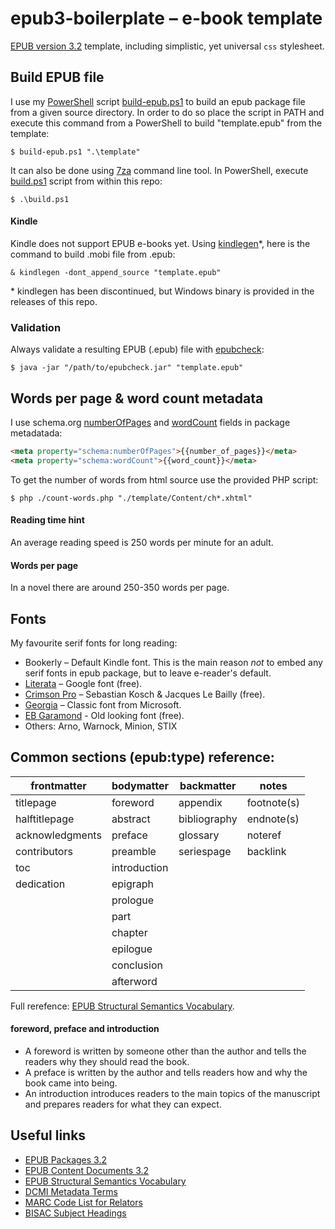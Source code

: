 # epub3-boilerplate – e-book template

[EPUB version 3.2](https://www.w3.org/publishing/epub32/epub-spec.html) template, including simplistic, yet universal `css` stylesheet.

## Build EPUB file

I use my [PowerShell](https://github.com/PowerShell/PowerShell) script [build-epub.ps1](https://gist.github.com/spajak/a6699005d9648696fbdda1d545153a38) to build an epub package file from a given source directory. In order to do so place the script in PATH and execute this command from a PowerShell to build "template.epub" from the template:

```
$ build-epub.ps1 ".\template"
```

It can also be done using [7za](https://www.7-zip.org/download.html) command line tool. In PowerShell, execute [build.ps1](https://github.com/spajak/epub3-boilerplate/blob/master/build.ps1) script from within this repo:

```
$ .\build.ps1
```

#### Kindle

Kindle does not support EPUB e-books yet. Using [kindlegen](https://www.amazon.com/kindleformat/kindlegen)*, here is the command to build .mobi file from .epub:

```
& kindlegen -dont_append_source "template.epub"
```

\* kindlegen has been discontinued, but Windows binary is provided in the releases of this repo.

### Validation

Always validate a resulting EPUB (.epub) file with [epubcheck](https://github.com/w3c/epubcheck):

```
$ java -jar "/path/to/epubcheck.jar" "template.epub"
```

## Words per page & word count metadata

I use schema.org [numberOfPages](https://schema.org/numberOfPages) and [wordCount](https://schema.org/wordCount) fields in package metadatada:

```html
<meta property="schema:numberOfPages">{{number_of_pages}}</meta>
<meta property="schema:wordCount">{{word_count}}</meta>
```

To get the number of words from html source use the provided PHP script:

```
$ php ./count-words.php "./template/Content/ch*.xhtml"
```

#### Reading time hint

An average reading speed is 250 words per minute for an adult.

#### Words per page

In a novel there are around 250-350 words per page.

## Fonts

My favourite serif fonts for long reading:

- Bookerly – Default Kindle font. This is the main reason *not* to embed any serif fonts in epub package, but to leave e-reader's default.
- [Literata](https://github.com/googlefonts/literata) – Google font (free).
- [Crimson Pro](https://fontsarena.com/crimson-pro-by-sebastian-kosch-jacques-le-bailly/) – Sebastian Kosch & Jacques Le Bailly (free).
- [Georgia](https://docs.microsoft.com/typography/font-list/georgia) – Classic font from Microsoft.
- [EB Garamond](https://github.com/octaviopardo/EBGaramond12) - Old looking font (free).
- Others: Arno, Warnock, Minion, STIX

## Common sections (epub:type) reference:

| frontmatter     | bodymatter   | backmatter   | notes       |
| --------------- | ------------ | ------------ | ----------- |
| titlepage       | foreword     | appendix     | footnote(s) |
| halftitlepage   | abstract     | bibliography | endnote(s)  |
| acknowledgments | preface      | glossary     | noteref     |
| contributors    | preamble     | seriespage   | backlink    |
| toc             | introduction |              |             |
| dedication      | epigraph     |              |             |
|                 | prologue     |              |             |
|                 | part         |              |             |
|                 | chapter      |              |             |
|                 | epilogue     |              |             |
|                 | conclusion   |              |             |
|                 | afterword    |              |             |

Full rerefence: [EPUB Structural Semantics Vocabulary](http://www.idpf.org/epub/vocab/structure/).

#### foreword, preface and introduction

- A foreword is written by someone other than the author and tells the readers why they should read the book.
- A preface is written by the author and tells readers how and why the book came into being.
- An introduction introduces readers to the main topics of the manuscript and prepares readers for what they can expect.

## Useful links

- [EPUB Packages 3.2](https://www.w3.org/publishing/epub32/epub-packages.html)
- [EPUB Content Documents 3.2](https://www.w3.org/publishing/epub32/epub-contentdocs.html)
- [EPUB Structural Semantics Vocabulary](http://www.idpf.org/epub/vocab/structure/)
- [DCMI Metadata Terms](http://www.dublincore.org/specifications/dublin-core/dcmi-terms/)
- [MARC Code List for Relators](https://www.loc.gov/marc/relators/relaterm.html)
- [BISAC Subject Headings](https://bisg.org/page/bisacedition)
